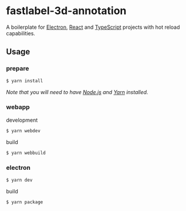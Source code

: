 # fastlabel-3d-annotation

A boilerplate for [Electron](https://www.electronjs.org/), [React](https://reactjs.org/) and [TypeScript](https://www.typescriptlang.org/) projects with hot reload capabilities.

## Usage

### prepare

```sh
$ yarn install
```
_Note that you will need to have [Node.js](https://nodejs.org/) and [Yarn](https://yarnpkg.com/) installed._

### webapp

development
```sh
$ yarn webdev
```

build
```sh
$ yarn webbuild
```

### electron

```sh
$ yarn dev
```

build
```
$ yarn package
```


